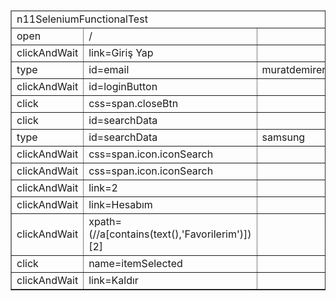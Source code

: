 <?xml version="1.0" encoding="UTF-8"?>
<!DOCTYPE html PUBLIC "-//W3C//DTD XHTML 1.0 Strict//EN" "http://www.w3.org/TR/xhtml1/DTD/xhtml1-strict.dtd">
<html xmlns="http://www.w3.org/1999/xhtml" xml:lang="en" lang="en">
<head profile="http://selenium-ide.openqa.org/profiles/test-case">
<meta http-equiv="Content-Type" content="text/html; charset=UTF-8" />
<link rel="selenium.base" href="http://www.n11.com/" />
<title>n11SeleniumFunctionalTest</title>
</head>
<body>
<table cellpadding="1" cellspacing="1" border="1">
<thead>
<tr><td rowspan="1" colspan="3">n11SeleniumFunctionalTest</td></tr>
</thead><tbody>
<tr>
	<td>open</td>
	<td>/</td>
	<td></td>
</tr>
<tr>
	<td>clickAndWait</td>
	<td>link=Giriş Yap</td>
	<td></td>
</tr>
<tr>
	<td>type</td>
	<td>id=email</td>
	<td>muratdemirer0668@gmail.com</td>
</tr>
<tr>
	<td>clickAndWait</td>
	<td>id=loginButton</td>
	<td></td>
</tr>
<tr>
	<td>click</td>
	<td>css=span.closeBtn</td>
	<td></td>
</tr>
<tr>
	<td>click</td>
	<td>id=searchData</td>
	<td></td>
</tr>
<tr>
	<td>type</td>
	<td>id=searchData</td>
	<td>samsung</td>
</tr>
<tr>
	<td>clickAndWait</td>
	<td>css=span.icon.iconSearch</td>
	<td></td>
</tr>
<tr>
	<td>clickAndWait</td>
	<td>css=span.icon.iconSearch</td>
	<td></td>
</tr>
<tr>
	<td>clickAndWait</td>
	<td>link=2</td>
	<td></td>
</tr>
<tr>
	<td>clickAndWait</td>
	<td>link=Hesabım</td>
	<td></td>
</tr>
<tr>
	<td>clickAndWait</td>
	<td>xpath=(//a[contains(text(),'Favorilerim')])[2]</td>
	<td></td>
</tr>
<tr>
	<td>click</td>
	<td>name=itemSelected</td>
	<td></td>
</tr>
<tr>
	<td>clickAndWait</td>
	<td>link=Kaldır</td>
	<td></td>
</tr>

</tbody></table>
</body>
</html>

